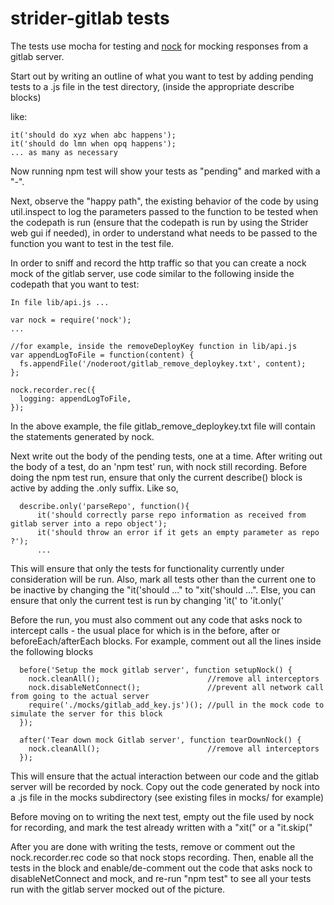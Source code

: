 strider-gitlab tests
====================

The tests use mocha for testing and [nock](https://github.com/pgte/nock) for mocking responses from a gitlab server.

Start out by writing an outline of what you want to test by adding pending tests to a .js file in the test directory,
(inside the appropriate describe blocks)

like:

```
it('should do xyz when abc happens');
it('should do lmn when opq happens');
... as many as necessary
```

Now running npm test will show your tests as "pending" and marked with a "-".

Next, observe the "happy path", the existing behavior of the code by using util.inspect to log the parameters passed to
the function to be tested when the codepath is run (ensure that the codepath is run by using the Strider web gui if needed),
in order to understand what needs to be passed to the function you want to test in the test file.

In order to sniff and record the http traffic so that you can create a nock mock of the gitlab server,
use code similar to the following inside the codepath that you want to test:

```
In file lib/api.js ...

var nock = require('nock');
...

//for example, inside the removeDeployKey function in lib/api.js
var appendLogToFile = function(content) {
  fs.appendFile('/noderoot/gitlab_remove_deploykey.txt', content);
};

nock.recorder.rec({
  logging: appendLogToFile,
});
```

In the above example, the file gitlab_remove_deploykey.txt file will contain the statements generated by nock.

Next write out the body of the pending tests, one at a time.
After writing out the body of a test, do an 'npm test' run, with nock still recording.
Before doing the npm test run, ensure that only the current describe() block is active by adding the .only suffix.
Like so,
```
  describe.only('parseRepo', function(){
      it('should correctly parse repo information as received from gitlab server into a repo object');
      it('should throw an error if it gets an empty parameter as repo ?');
      ...

```
This will ensure that only the tests for functionality currently under consideration will be run.
Also, mark all tests other than the current one to be inactive by changing the "it('should ..." to "xit('should ...".
Else, you can ensure that only the current test is run by changing 'it(' to 'it.only('

Before the run, you must also comment out any code that asks nock to intercept calls - the usual place for which is in
the before, after or beforeEach/afterEach blocks. For example, comment out all the lines inside the following blocks
```
  before('Setup the mock gitlab server', function setupNock() {
    nock.cleanAll();                        //remove all interceptors
    nock.disableNetConnect();               //prevent all network call from going to the actual server
    require('./mocks/gitlab_add_key.js')(); //pull in the mock code to simulate the server for this block
  });

  after('Tear down mock Gitlab server', function tearDownNock() {
    nock.cleanAll();                        //remove all interceptors
  });
```
This will ensure that the actual interaction between our code and the gitlab server will be recorded by nock.
Copy out the code generated by nock into a .js file in the mocks subdirectory (see existing files in mocks/ for example)

Before moving on to writing the next test, empty out the file used by nock for recording, and mark the test already
written with a "xit(" or a "it.skip("

After you are done with writing the tests, remove or comment out the nock.recorder.rec code so that nock stops recording.
Then, enable all the tests in the block and enable/de-comment out the code that asks nock to
disableNetConnect and mock, and re-run "npm test" to see all your tests run with the gitlab server mocked out of the picture.
